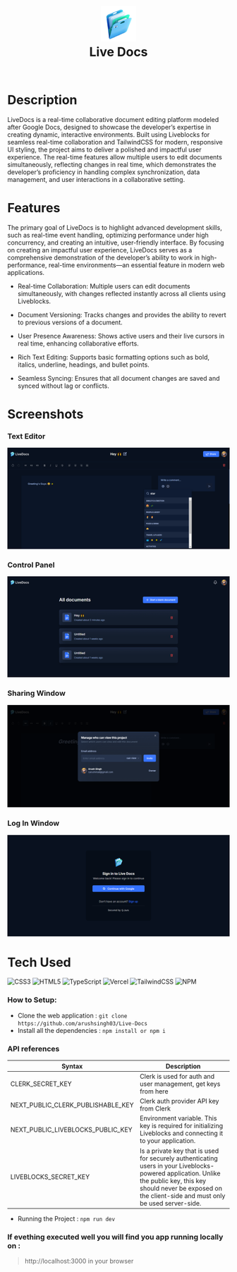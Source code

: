 <div align="center">
      <h1> <img src="https://github.com/arushsingh03/Live-Docs/blob/main/public/assets/images/logo.png" width="80px"><br/>Live Docs</h1>
     </div>
<p align="center"> <a href="https://x.com/arush_singh03" target="_blank"><img alt="" src="https://img.shields.io/badge/Twitter-1DA1F2?style=normal&logo=twitter&logoColor=white" style="vertical-align:center" /></a> <a href="https://www.instagram.com/arushsingh03/" target="_blank"><img alt="" src="https://img.shields.io/badge/Instagram-E4405F?style=normal&logo=instagram&logoColor=white" style="vertical-align:center" /></a> <a href="https://www.linkedin.com/in/arushsingh03/}" target="_blank"><img alt="" src="https://img.shields.io/badge/LinkedIn-0077B5?style=normal&logo=linkedin&logoColor=white" style="vertical-align:center" /></a> </p>

# Description
LiveDocs is a real-time collaborative document editing platform modeled after Google Docs, designed to showcase the developer’s expertise in creating dynamic, interactive environments. Built using Liveblocks for seamless real-time collaboration and TailwindCSS for modern, responsive UI styling, the project aims to deliver a polished and impactful user experience. The real-time features allow multiple users to edit documents simultaneously, reflecting changes in real time, which demonstrates the developer’s proficiency in handling complex synchronization, data management, and user interactions in a collaborative setting.

# Features
The primary goal of LiveDocs is to highlight advanced development skills, such as real-time event handling, optimizing performance under high concurrency, and creating an intuitive, user-friendly interface. By focusing on creating an impactful user experience, LiveDocs serves as a comprehensive demonstration of the developer’s ability to work in high-performance, real-time environments—an essential feature in modern web applications.

- Real-time Collaboration: Multiple users can edit documents simultaneously, with changes reflected instantly across all clients using Liveblocks.

- Document Versioning: Tracks changes and provides the ability to revert to previous versions of a document.

- User Presence Awareness: Shows active users and their live cursors in real time, enhancing collaborative efforts.

- Rich Text Editing: Supports basic formatting options such as bold, italics, underline, headings, and bullet points.

- Seamless Syncing: Ensures that all document changes are saved and synced without lag or conflicts.
# Screenshots

### Text Editor
 <img src="https://github.com/arushsingh03/Live-Docs/blob/main/public/screenshots/Text%20Editor.png"> <br>
 ### Control Panel
 <img src="https://github.com/arushsingh03/Live-Docs/blob/main/public/screenshots/Landing%20Page.png"> <br>
 ### Sharing Window
 <img src="https://github.com/arushsingh03/Live-Docs/blob/main/public/screenshots/Sharing%20Section.png"><br>
 ### Log In Window
<img src="https://github.com/arushsingh03/Live-Docs/blob/main/public/screenshots/LogIn%20Window.png"> <br>

# Tech Used
 ![CSS3](https://img.shields.io/badge/css3-%231572B6.svg?style=for-the-badge&logo=css3&logoColor=white) ![HTML5](https://img.shields.io/badge/html5-%23E34F26.svg?style=for-the-badge&logo=html5&logoColor=white) ![TypeScript](https://img.shields.io/badge/typescript-%23007ACC.svg?style=for-the-badge&logo=typescript&logoColor=white) ![Vercel](https://img.shields.io/badge/vercel-%23000000.svg?style=for-the-badge&logo=vercel&logoColor=white) ![TailwindCSS](https://img.shields.io/badge/tailwindcss-%2338B2AC.svg?style=for-the-badge&logo=tailwind-css&logoColor=white) ![NPM](https://img.shields.io/badge/NPM-%23000000.svg?style=for-the-badge&logo=npm&logoColor=white)
      
### How to Setup:
- Clone the web application : 
`git clone https://github.com/arushsingh03/Live-Docs`
- Install all the dependencies : 
`npm install or npm i`

### API references
| Syntax | Description |
| ----------- | ----------- |
| CLERK_SECRET_KEY | Clerk is used for auth and user management, get keys from here|
| NEXT_PUBLIC_CLERK_PUBLISHABLE_KEY |Clerk auth provider API key from Clerk|
|NEXT_PUBLIC_LIVEBLOCKS_PUBLIC_KEY |Environment variable. This key is required for initializing Liveblocks and connecting it to your application. |
|LIVEBLOCKS_SECRET_KEY| Is a private key that is used for securely authenticating users in your Liveblocks-powered application. Unlike the public key, this key should never be exposed on the client-side and must only be used server-side. |

- Running the Project : 
`npm run dev`
### If evething executed well you will find you app running locally on :
 
>http://localhost:3000 in your browser 

      
<!-- </> with 💛 by readMD (https://readmd.itsvg.in) -->
    
